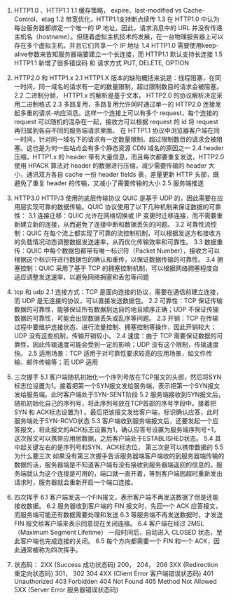 1. HTTP1.0 、HTTP1.1 
    1.1 缓存策略， expire、last-modified vs Cache-Control、etag
    1.2 带宽优化，HTTP1.1支持断点续传
    1.3 在 HTTP1.0 中认为每台服务器都绑定一个唯一的 IP 地址，因此，请求消息中的 URL 并没有传递主机名（hostname）。但随着虚拟主机技术的发展，在一台物理服务器上可以存在多个虚拟主机，并且它们共享一个 IP 地址
    1.4 HTTP1.0 需要使用keep-alive参数来告知服务器端要建立一个长连接，而 HTTP1.1 默认支持长连接
    1.5 HTTP1.1 新增了很多错误码 和 请求方式 PUT, DELETE, OPTION

2. HTTP2.0 和 HTTP1.x
    2.1 HTTP1.X 版本的缺陷概括来说是：线程阻塞，在同一时间，同一域名的请求有一定的数量限制，超过限制数目的请求会被阻塞。
    2.2 二进制分帧， HTTP1.x 的解析是基于文本， HTTP2.0 的协议解析决定采用二进制格式
    2.3 多路复用，多路复用允许同时通过单一的 HTTP2.0 连接发起多重的请求-响应消息。这样一个连接上可以有多个 request，每个连接的 request 可以随机的混杂在一起，接收方可以根据 request 的 id 将 request 再归属到各自不同的服务端请求里面。
    在 HTTP1.1 协议中浏览器客户端在同一时间，针对同一域名下的请求有一定数量限制。超过限制数目的请求会被阻塞。这也是为何一些站点会有多个静态资源 CDN 域名的原因之一
    2.4 header压缩，HTTP1.x 的 header 带有大量信息，而且每次都要重复发送，HTTP2.0 使用 HPACK 算法对 header 的数据进行压缩，减少需要传输的 header 大小，通讯双方各自 cache 一份 header fields 表，差量更新 HTTP 头部，既避免了重复 header 的传输，又减小了需要传输的大小
    2.5 服务端推送

3. HTTP3.0
    HTTP/3 使用的底层传输协议 QUIC 是基于 UDP 的，因此需要在应用层实现可靠的数据传输。QUIC 协议使用了以下几种机制来保证数据的可靠性：
    3.1 连接迁移：QUIC 允许在网络切换或 IP 变更时迁移连接，而不需要重新建立新的连接，从而避免了连接中断和数据丢失的问题。
    3.2 可靠性流控制：QUIC 在每个流上都实现了可靠的流控制机制，可以根据发送方和接收方的负载情况动态调整数据发送速率，从而优化传输效率和可靠性。
    3.3 数据重传：QUIC 中每个数据包都带有唯一标识符（Packet Number），接收方可以根据这个标识符进行数据包的确认和重传，以保证数据传输的可靠性。
    3.4 拥塞控制：QUIC 采用了基于 TCP 的拥塞控制机制，可以根据网络拥塞程度自适应调整发送速率，以避免网络拥塞和丢包等问题

4. tcp 和 udp
    2.1 连接方式：TCP 是面向连接的协议，需要在通信前建立连接，而 UDP 是无连接的协议，可以直接发送数据包。
    2.2 可靠性：TCP 保证传输数据的可靠性，能够保证所有数据到达目的地且顺序正确；UDP 不保证传输数据的可靠性，可能会出现数据丢失或乱序等问题。
    2.3 开销：TCP 在传输过程中要维护连接状态、进行流量控制、拥塞控制等操作，因此开销较大；UDP 没有这些机制，传输开销较小。
    2.4 速度：由于 TCP 需要保证数据的可靠性，因此传输速度可能会受到一定的影响；UDP 没有这个限制，传输速度快。
    2.5 适用场景：TCP 适用于对可靠性要求较高的应用场景，如文件传输、邮件传输等；而 UDP 适用

5.  三次握手
    5.1 客户端随机初始化一个序列号放在TCP报文的头部，然后将SYN标志位设置为1。接着把第一个SYN报文发给服务端，表示把第一个SYN报文发给服务端。此时客户端处于SYN-SENT阶段
    5.2 服务端接收到SYN报文后，随机初始化自己的序列号，将此序列号放在TCP首部的序号字段中。接着把SYN 和 ACK标志设置为1 。最后把该报文发给客户端，标识确认应答，此时服务端处于SYN-RCVD状态
    5.3 客户端收到服务端报文后，还要发起一个应答报文，将此报文的ACK标志设置为1，确认应答号设置为服务端序列号+1， 这次报文可以携带应用层数据，之后客户端处于ESTABLISHED状态。
    5.4 其中起关键左右的是序列号和SYN、ACK标志位， 第三次是可以携带数据的
    5.5 为什么要三次
        如果没有第三次握手告诉服务器端客户端收的到服务器端传输的数据的话，服务器端是不知道客户端有没有接收到服务器端返回的信息的。服务端就认为这个连接是可用的，端口就一直开着，等到客户端因超时重新发出请求时，服务器就会重新开启一个端口连接。

6. 四次挥手
    6.1 客户端发送一个FIN报文，表示客户端不再发送数据了但是还能接收数据。
    6.2 服务器收到客户端的 FIN 报文时，先回一个 ACK 应答报文，而服务端可能还有数据需要处理和发送
    6.3 等服务端不再发送数据时，才发送 FIN 报文给客户端来表示同意现在关闭连接。
    6.4 客户端在经过 2MSL（Maximum Segment Lifetime） 一段时间后，自动进入 CLOSED 状态，至此客户端也完成连接的关闭。
    6.5 每个方向都需要一个 FIN 和一个 ACK，因此通常被称为四次挥手。

7. 状态码：
    2XX (Success 成功状态码) 200， 204， 206
    3XX (Redirection 重定向状态码) 301， 302  304
    4XX (Client Error 客户端错误状态码) 401 Unauthorized 403 Forbidden 404 Not Found 405 Method Not Allowed
    5XX (Server Error 服务器错误状态码)